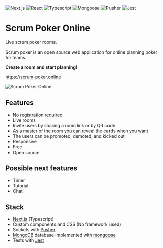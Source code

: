 <img src="https://img.shields.io/github/package-json/dependency-version/Kelsier90/Scrum-poker-online/next?style=for-the-badge" alt="Next.js" /> <img src="https://img.shields.io/github/package-json/dependency-version/Kelsier90/Scrum-poker-online/react?style=for-the-badge" alt="React" /> <img src="https://img.shields.io/github/package-json/dependency-version/kelsier90/scrum-poker-online/dev/typescript?style=for-the-badge" alt="Typescript" /> <img src="https://img.shields.io/github/package-json/dependency-version/Kelsier90/Scrum-poker-online/mongoose?style=for-the-badge" alt="Mongoose" /> <img src="https://img.shields.io/github/package-json/dependency-version/Kelsier90/Scrum-poker-online/pusher?style=for-the-badge" alt="Pusher" /> <img src="https://img.shields.io/github/package-json/dependency-version/kelsier90/scrum-poker-online/dev/jest?style=for-the-badge" alt="Jest" />

# Scrum Poker Online

Live scrum poker rooms.

Scrum poker is an open source web application for online planning poker for teams.

**Create a room and start planning!**

https://scrum-poker.online

<img src="https://raw.githubusercontent.com/Kelsier90/Scrum-poker-online/main/presentation.gif" alt="Scrum Poker Online" />

## Features

- No registration required
- Live rooms
- Invite users by sharing a room link or by QR code
- As a master of the room you can reveal the cards when you want
- The users can be promoted, demoted, and kicked out
- Responsive
- Free
- Open source

## Possible next features

- Timer
- Tutorial
- Chat

## Stack

- [Next.js](https://nextjs.org) (Typescript)
- Custom components and CSS (No framework used)
- Sockets with [Pusher](https://pusher.com)
- [MongoDB](https://www.mongodb.com) database implemented with [mongoose](https://mongoosejs.com)
- Tests with [Jest](https://jestjs.io)
